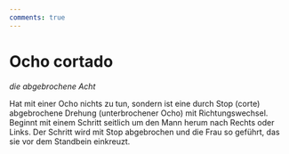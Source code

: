 ```yaml
---
comments: true
---
```

# Ocho cortado

*die abgebrochene Acht*

Hat mit einer Ocho nichts zu tun, sondern ist eine durch Stop (corte) abgebrochene Drehung (unterbrochener Ocho) mit Richtungswechsel. Beginnt mit einem Schritt seitlich um den Mann herum nach Rechts oder Links. Der Schritt wird mit Stop abgebrochen und die Frau so geführt, das sie vor dem Standbein einkreuzt.
